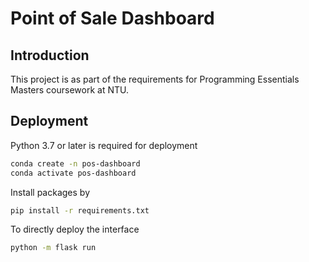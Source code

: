 # Point of Sale Dashboard

## Introduction

This project is as part of the requirements for Programming Essentials Masters coursework at NTU.

## Deployment

Python 3.7 or later is required for deployment <br />

```bash
conda create -n pos-dashboard
conda activate pos-dashboard
```

Install packages by

```bash
pip install -r requirements.txt
```

To directly deploy the interface

```bash
python -m flask run
```

